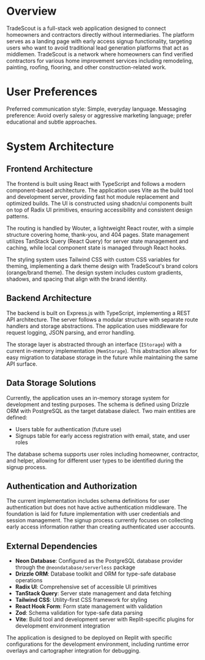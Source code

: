# Overview

TradeScout is a full-stack web application designed to connect homeowners and contractors directly without intermediaries. The platform serves as a landing page with early access signup functionality, targeting users who want to avoid traditional lead generation platforms that act as middlemen. TradeScout is a network where homeowners can find verified contractors for various home improvement services including remodeling, painting, roofing, flooring, and other construction-related work.

# User Preferences

Preferred communication style: Simple, everyday language.
Messaging preference: Avoid overly salesy or aggressive marketing language; prefer educational and subtle approaches.

# System Architecture

## Frontend Architecture
The frontend is built using React with TypeScript and follows a modern component-based architecture. The application uses Vite as the build tool and development server, providing fast hot module replacement and optimized builds. The UI is constructed using shadcn/ui components built on top of Radix UI primitives, ensuring accessibility and consistent design patterns.

The routing is handled by Wouter, a lightweight React router, with a simple structure covering home, thank-you, and 404 pages. State management utilizes TanStack Query (React Query) for server state management and caching, while local component state is managed through React hooks.

The styling system uses Tailwind CSS with custom CSS variables for theming, implementing a dark theme design with TradeScout's brand colors (orange/brand theme). The design system includes custom gradients, shadows, and spacing that align with the brand identity.

## Backend Architecture
The backend is built on Express.js with TypeScript, implementing a REST API architecture. The server follows a modular structure with separate route handlers and storage abstractions. The application uses middleware for request logging, JSON parsing, and error handling.

The storage layer is abstracted through an interface (`IStorage`) with a current in-memory implementation (`MemStorage`). This abstraction allows for easy migration to database storage in the future while maintaining the same API surface.

## Data Storage Solutions
Currently, the application uses an in-memory storage system for development and testing purposes. The schema is defined using Drizzle ORM with PostgreSQL as the target database dialect. Two main entities are defined:
- Users table for authentication (future use)
- Signups table for early access registration with email, state, and user roles

The database schema supports user roles including homeowner, contractor, and helper, allowing for different user types to be identified during the signup process.

## Authentication and Authorization
The current implementation includes schema definitions for user authentication but does not have active authentication middleware. The foundation is laid for future implementation with user credentials and session management. The signup process currently focuses on collecting early access information rather than creating authenticated user accounts.

## External Dependencies
- **Neon Database**: Configured as the PostgreSQL database provider through the `@neondatabase/serverless` package
- **Drizzle ORM**: Database toolkit and ORM for type-safe database operations
- **Radix UI**: Comprehensive set of accessible UI primitives
- **TanStack Query**: Server state management and data fetching
- **Tailwind CSS**: Utility-first CSS framework for styling
- **React Hook Form**: Form state management with validation
- **Zod**: Schema validation for type-safe data parsing
- **Vite**: Build tool and development server with Replit-specific plugins for development environment integration

The application is designed to be deployed on Replit with specific configurations for the development environment, including runtime error overlays and cartographer integration for debugging.